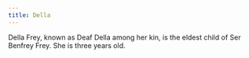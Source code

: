 ```yaml
---
title: Della
---
```


Della Frey, known as Deaf Della among her kin, is the eldest child of Ser Benfrey Frey. She is three years old.


